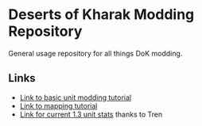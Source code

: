 # Deserts of Kharak Modding Repository

General usage repository for all things DoK modding.

## Links

* [Link to basic unit modding tutorial](https://github.com/S5SS/dok-patch/tree/master/tutorials/unit-stats.md)
* [Link to mapping tutorial](https://github.com/S5SS/dok-patch/tree/master/tutorials/mapping.md)
* [Link for current 1.3 unit stats](https://docs.google.com/spreadsheets/d/1nc59Qw4N1LBg3XA39TBCtAwBOmA2IZvwqJ1q9wswFaE/edit?ts=571dedad#gid=357898098) thanks to Tren

